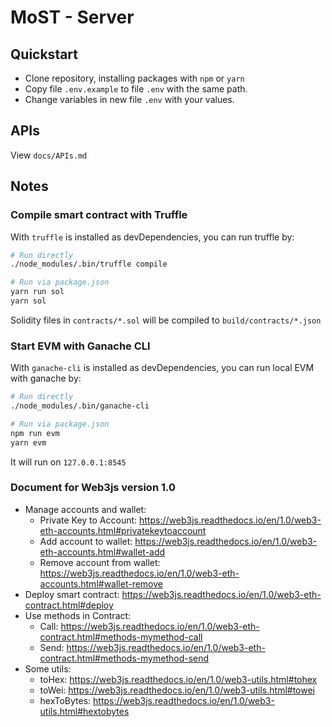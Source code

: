 # MoST - Server

## Quickstart

+ Clone repository, installing packages with `npm` or `yarn`
+ Copy file `.env.example` to file `.env` with the same path.
+ Change variables in new file `.env` with your values.


## APIs

View `docs/APIs.md`


## Notes

### Compile smart contract with Truffle
With `truffle` is installed as devDependencies, you can run truffle by:

```bash
# Run directly
./node_modules/.bin/truffle compile

# Run via package.json
yarn run sol
yarn sol
```
Solidity files in `contracts/*.sol` will be compiled to `build/contracts/*.json`


### Start EVM with Ganache CLI
With `ganache-cli` is installed as devDependencies, you can run local EVM with ganache by:

```bash
# Run directly
./node_modules/.bin/ganache-cli

# Run via package.json
npm run evm
yarn evm
```

It will run on `127.0.0.1:8545`



### Document for Web3js version 1.0

+ Manage accounts and wallet:
	+ Private Key to Account: https://web3js.readthedocs.io/en/1.0/web3-eth-accounts.html#privatekeytoaccount
	+ Add account to wallet: https://web3js.readthedocs.io/en/1.0/web3-eth-accounts.html#wallet-add
	+ Remove account from wallet: https://web3js.readthedocs.io/en/1.0/web3-eth-accounts.html#wallet-remove
+ Deploy smart contract: https://web3js.readthedocs.io/en/1.0/web3-eth-contract.html#deploy
+ Use methods in Contract:
	+ Call: https://web3js.readthedocs.io/en/1.0/web3-eth-contract.html#methods-mymethod-call
	+ Send: https://web3js.readthedocs.io/en/1.0/web3-eth-contract.html#methods-mymethod-send
+ Some utils:
	+ toHex: https://web3js.readthedocs.io/en/1.0/web3-utils.html#tohex
	+ toWei: https://web3js.readthedocs.io/en/1.0/web3-utils.html#towei
	+ hexToBytes: https://web3js.readthedocs.io/en/1.0/web3-utils.html#hextobytes
